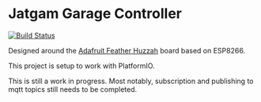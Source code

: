 # Jatgam Garage Controller

[![Build Status](https://travis-ci.org/Jatgam/garage-controller.svg?branch=master)](https://travis-ci.org/Jatgam/garage-controller)

Designed around the [Adafruit Feather Huzzah](https://www.adafruit.com/product/2821) board based on ESP8266.

This project is setup to work with PlatformIO.

This is still a work in progress. Most notably, subscription and publishing to mqtt topics still needs to be completed.
